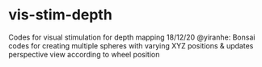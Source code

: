 # vis-stim-depth
Codes for visual stimulation for depth mapping
18/12/20 @yiranhe: Bonsai codes for creating multiple spheres with varying XYZ positions & updates perspective view according to wheel position
